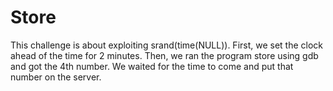 # Store
This challenge is about exploiting srand(time(NULL)). First, we set the clock ahead of the time for 2 minutes. Then, we ran the program store using gdb and got the 4th number. We waited for the time to come and put that number on the server.